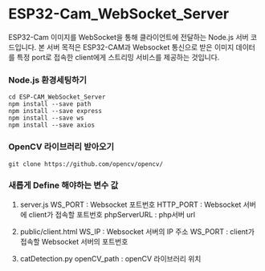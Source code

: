 # ESP32-Cam_WebSocket_Server
ESP32-Cam 이미지를 WebSocket을 통해 클라이언트에 전달하는 Node.js 서버 코드입니다.
본 서버 목적은 ESP32-CAM과 Websocket 통신으로 받은 이미지 데이터를 특정 port로 접속한 client에게 스트리밍 서비스를 제공하는 것입니다.

### Node.js 환경세팅하기
```
cd ESP-CAM_WebSocket_Server
npm install --save path
npm install --save express
npm install --save ws
npm install --save axios
```

### OpenCV 라이브러리 받아오기
```
git clone https://github.com/opencv/opencv/
```

### 새롭게 Define 해야하는 변수 값
  1. server.js
    WS_PORT : Websocket 포트번호
    HTTP_PORT : Websocket 서버에 client가 접속할 포트번호
    phpServerURL : php서버 url

  2. public/client.html
     WS_IP : Websocket 서버의 IP 주소
     WS_PORT : client가 접속할 Websocket 서버의 포트번호
   
  3. catDetection.py
    openCV_path : openCV 라이브러리 위치
